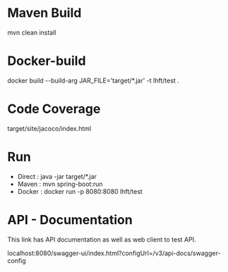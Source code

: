 # Maven Build
mvn clean install

# Docker-build
docker build --build-arg JAR_FILE='target/*.jar' -t lhft/test .

# Code Coverage
target/site/jacoco/index.html

# Run 
- Direct : java -jar target/*.jar
- Maven  : mvn spring-boot:run
- Docker : docker run -p 8080:8080 lhft/test

# API - Documentation
This link has API documentation as well as web client to test API.

localhost:8080/swagger-ui/index.html?configUrl=/v3/api-docs/swagger-config

